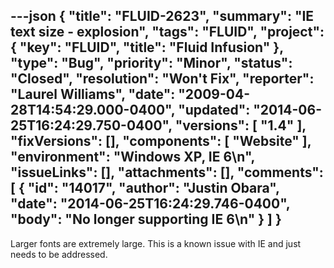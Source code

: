 ---json
{
  "title": "FLUID-2623",
  "summary": "IE text size - explosion",
  "tags": "FLUID",
  "project": {
    "key": "FLUID",
    "title": "Fluid Infusion"
  },
  "type": "Bug",
  "priority": "Minor",
  "status": "Closed",
  "resolution": "Won't Fix",
  "reporter": "Laurel Williams",
  "date": "2009-04-28T14:54:29.000-0400",
  "updated": "2014-06-25T16:24:29.750-0400",
  "versions": [
    "1.4"
  ],
  "fixVersions": [],
  "components": [
    "Website"
  ],
  "environment": "Windows XP, IE 6\n",
  "issueLinks": [],
  "attachments": [],
  "comments": [
    {
      "id": "14017",
      "author": "Justin Obara",
      "date": "2014-06-25T16:24:29.746-0400",
      "body": "No longer supporting IE 6\n"
    }
  ]
}
---
Larger fonts are extremely large. This is a known issue with IE and just needs to be addressed.

        